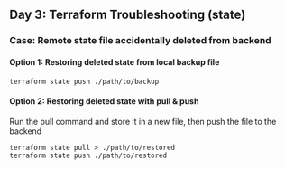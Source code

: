 ## Day 3: Terraform Troubleshooting (state)

### Case: Remote state file accidentally deleted from backend

#### Option 1: Restoring deleted state from local backup file

```
terraform state push ./path/to/backup
```

#### Option 2: Restoring deleted state with pull & push
Run the pull command and store it in a new file, then push the file to the backend
```
terraform state pull > ./path/to/restored
terraform state push ./path/to/restored
```
